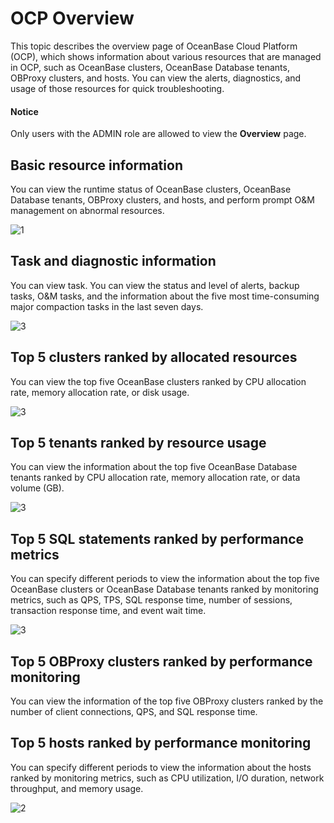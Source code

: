 # OCP Overview

This topic describes the overview page of OceanBase Cloud Platform (OCP), which shows information about various resources that are managed in OCP, such as OceanBase clusters, OceanBase Database tenants, OBProxy clusters, and hosts. You can view the alerts, diagnostics, and usage of those resources for quick troubleshooting.

 <main id="notice" type='notice'>
 <h4>Notice</h4>
 <p>Only users with the ADMIN role are allowed to view the <b>Overview</b> page.</p>
 </main>

## Basic resource information

You can view the runtime status of OceanBase clusters, OceanBase Database tenants, OBProxy clusters, and hosts, and perform prompt O&M management on abnormal resources.

![1](https://obbusiness-private.oss-cn-shanghai.aliyuncs.com/doc/img/ocp/401/%E6%A6%82%E8%A7%881.png)

## Task and diagnostic information

You can view task. You can view the status and level of alerts, backup tasks, O&M tasks, and the information about the five most time-consuming major compaction tasks in the last seven days.

![3](https://obbusiness-private.oss-cn-shanghai.aliyuncs.com/doc/img/ocp/403-ce/%E6%9F%A5%E7%9C%8B%E4%BB%BB%E5%8A%A1%E4%BF%A1%E6%81%AF-1.png)

## Top 5 clusters ranked by allocated resources

You can view the top five OceanBase clusters ranked by CPU allocation rate, memory allocation rate, or disk usage.

![3](https://obbusiness-private.oss-cn-shanghai.aliyuncs.com/doc/img/ocp/401/%E6%A6%82%E8%A7%883.png)

## Top 5 tenants ranked by resource usage

You can view the information about the top five OceanBase Database tenants ranked by CPU allocation rate, memory allocation rate, or data volume (GB).

![3](https://obbusiness-private.oss-cn-shanghai.aliyuncs.com/doc/img/ocp/401/%E6%A6%82%E8%A7%884.png)

## Top 5 SQL statements ranked by performance metrics

You can specify different periods to view the information about the top five OceanBase clusters or OceanBase Database tenants ranked by monitoring metrics, such as QPS, TPS, SQL response time, number of sessions, transaction response time, and event wait time.

![3](https://obbusiness-private.oss-cn-shanghai.aliyuncs.com/doc/img/ocp/401/%E6%A6%82%E8%A7%885.png)

## Top 5 OBProxy clusters ranked by performance monitoring

You can view the information of the top five OBProxy clusters ranked by the number of client connections, QPS, and SQL response time.

## Top 5 hosts ranked by performance monitoring

You can specify different periods to view the information about the hosts ranked by monitoring metrics, such as CPU utilization, I/O duration, network throughput, and memory usage.

![2](https://obbusiness-private.oss-cn-shanghai.aliyuncs.com/doc/img/ocp/401/%E6%A6%82%E8%A7%886.png)
